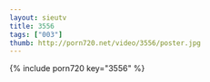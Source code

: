 ```yaml
--- 
layout: sieutv
title: 3556
tags: ["003"]
thumb: http://porn720.net/video/3556/poster.jpg
---
```

{% include porn720 key="3556" %} 
